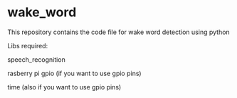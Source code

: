 # wake_word
This repository contains the code file for wake word detection using python

Libs required:

speech_recognition

rasberry pi gpio (if you want to use gpio pins)

time (also if you want to use gpio pins)
